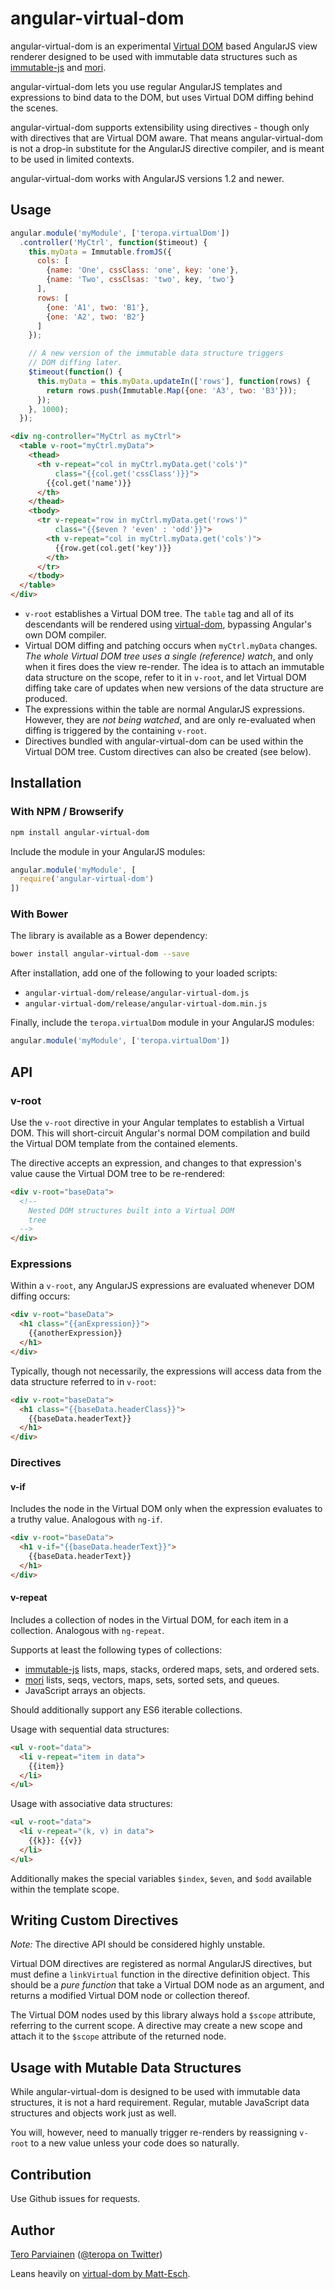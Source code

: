 # angular-virtual-dom

angular-virtual-dom is an experimental [Virtual DOM](https://github.com/Matt-Esch/virtual-dom) based AngularJS view renderer designed to be used with immutable data structures such as [immutable-js](https://github.com/facebook/immutable-js) and [mori](http://swannodette.github.io/mori/).

angular-virtual-dom lets you use regular AngularJS templates and expressions to bind data to the DOM, but uses Virtual DOM diffing behind the scenes.

angular-virtual-dom supports extensibility using directives - though only with directives that are Virtual DOM aware. That means angular-virtual-dom is not a drop-in substitute for the AngularJS directive compiler, and is meant to be used in limited contexts.

angular-virtual-dom works with AngularJS versions 1.2 and newer.

## Usage

```` js
angular.module('myModule', ['teropa.virtualDom'])
  .controller('MyCtrl', function($timeout) {
    this.myData = Immutable.fromJS({
      cols: [
        {name: 'One', cssClass: 'one', key: 'one'},
        {name: 'Two', cssClsas: 'two', key, 'two'}
      ],
      rows: [
        {one: 'A1', two: 'B1'},
        {one: 'A2', two: 'B2'}
      ]
    });

    // A new version of the immutable data structure triggers
    // DOM diffing later.
    $timeout(function() {
      this.myData = this.myData.updateIn(['rows'], function(rows) {
        return rows.push(Immutable.Map({one: 'A3', two: 'B3'}));
      });
    }, 1000);
  });
````

```` html
<div ng-controller="MyCtrl as myCtrl">
  <table v-root="myCtrl.myData">
    <thead>
      <th v-repeat="col in myCtrl.myData.get('cols')"
          class="{{col.get('cssClass')}}">
        {{col.get('name')}}
      </th>
    </thead>
    <tbody>
      <tr v-repeat="row in myCtrl.myData.get('rows')"
          class="{{$even ? 'even' : 'odd'}}">
        <th v-repeat="col in myCtrl.myData.get('cols')">
          {{row.get(col.get('key')}}
        </th>
      </tr>
    </tbody>
  </table>
</div>
````

* `v-root` establishes a Virtual DOM tree. The `table` tag and all of its descendants will be rendered using [virtual-dom](https://github.com/Matt-Esch/virtual-dom), bypassing Angular's own DOM compiler.
* Virtual DOM diffing and patching occurs when `myCtrl.myData` changes. *The whole Virtual DOM tree uses a single (reference) watch*, and only when it fires does the view re-render. The idea is to attach an immutable data structure on the scope, refer to it in `v-root`, and let Virtual DOM diffing take care of updates when new versions of the data structure are produced.
* The expressions within the table are normal AngularJS expressions. However, they are *not being watched*, and are only re-evaluated when diffing is triggered by the containing `v-root`.
* Directives bundled with angular-virtual-dom can be used within the Virtual DOM tree. Custom directives can also be created (see below).

## Installation

### With NPM / Browserify

``` sh
npm install angular-virtual-dom
```

Include the module in your AngularJS modules:

``` js
angular.module('myModule', [
  require('angular-virtual-dom')
])
```

### With Bower

The library is available as a Bower dependency:

``` sh
bower install angular-virtual-dom --save
```

After installation, add one of the following to your loaded scripts:

* `angular-virtual-dom/release/angular-virtual-dom.js`
* `angular-virtual-dom/release/angular-virtual-dom.min.js`

Finally, include the `teropa.virtualDom` module in your AngularJS modules:

``` js
angular.module('myModule', ['teropa.virtualDom'])
```

## API

### v-root

Use the `v-root` directive in your Angular templates to establish a Virtual DOM. This will short-circuit Angular's normal DOM compilation and build the Virtual DOM template from the contained elements.

The directive accepts an expression, and changes to that expression's value cause the Virtual DOM tree to be re-rendered:

``` html
<div v-root="baseData">
  <!--
    Nested DOM structures built into a Virtual DOM
    tree
  -->
</div>
```

### Expressions

Within a `v-root`, any AngularJS expressions are evaluated whenever DOM diffing occurs:

``` html
<div v-root="baseData">
  <h1 class="{{anExpression}}">
    {{anotherExpression}}
  </h1>
</div>
```

Typically, though not necessarily, the expressions will access data from the data structure referred to in `v-root`:

``` html
<div v-root="baseData">
  <h1 class="{{baseData.headerClass}}">
    {{baseData.headerText}}
  </h1>
</div>
```

### Directives

#### v-if

Includes the node in the Virtual DOM only when the expression evaluates to a truthy value. Analogous with `ng-if`.

``` html
<div v-root="baseData">
  <h1 v-if="{{baseData.headerText}}">
    {{baseData.headerText}}
  </h1>
</div>
```

#### v-repeat

Includes a collection of nodes in the Virtual DOM, for each item in a collection. Analogous with `ng-repeat`.

Supports at least the following types of collections:
* [immutable-js](https://github.com/facebook/immutable-js) lists, maps, stacks, ordered maps, sets, and ordered sets.
* [mori](http://swannodette.github.io/mori/) lists, seqs, vectors, maps, sets, sorted sets, and queues.
* JavaScript arrays an objects.

Should additionally support any ES6 iterable collections.

Usage with sequential data structures:

``` html
<ul v-root="data">
  <li v-repeat="item in data">
    {{item}}
  </li>
</ul>
```

Usage with associative data structures:

``` html
<ul v-root="data">
  <li v-repeat="(k, v) in data">
    {{k}}: {{v}}
  </li>
</ul>
```

Additionally makes the special variables `$index`, `$even`, and `$odd` available within the template scope.

## Writing Custom Directives

*Note:* The directive API should be considered highly unstable.

Virtual DOM directives are registered as normal AngularJS directives, but must define a `linkVirtual` function in the directive definition object. This should be a *pure function* that take a Virtual DOM node as an argument, and returns a modified Virtual DOM node or collection thereof.

The Virtual DOM nodes used by this library always hold a `$scope` attribute, referring to the current scope. A directive may create a new scope and attach it to the `$scope` attribute of the returned node.

## Usage with Mutable Data Structures

While angular-virtual-dom is designed to be used with immutable data structures, it is not a hard requirement. Regular, mutable JavaScript data structures and objects work just as well.

You will, however, need to manually trigger re-renders by reassigning `v-root` to a new value unless your code does so naturally.

## Contribution

Use Github issues for requests.

## Author

[Tero Parviainen](http://teropa.info) ([@teropa on Twitter](https://twitter.com/teropa))

Leans heavily on [virtual-dom by Matt-Esch](https://github.com/Matt-Esch/virtual-dom).
